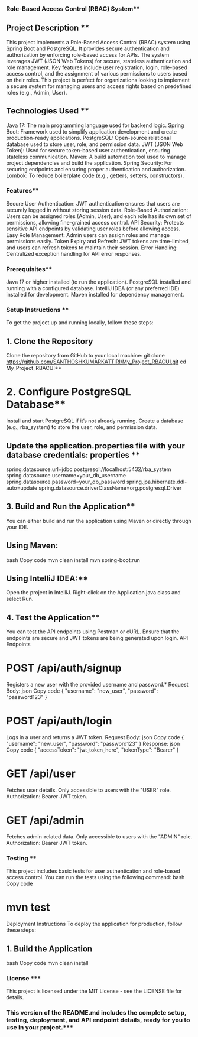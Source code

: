 ### Role-Based Access Control (RBAC) System**

## Project Description **

This project implements a Role-Based Access Control (RBAC) system using Spring Boot and PostgreSQL.
It provides secure authentication and authorization by enforcing role-based access for APIs. 
The system leverages JWT (JSON Web Tokens) for secure, stateless authentication and role management.
Key features include user registration, login, role-based access control, and the assignment of various permissions to users based on their roles.
This project is perfect for organizations looking to implement a secure system for managing users and access rights based on predefined roles (e.g., Admin, User).

## Technologies Used **
  Java 17: The main programming language used for backend logic.
 Spring Boot: Framework used to simplify application development and create production-ready applications.
 PostgreSQL: Open-source relational database used to store user, role, and permission data.
 JWT (JSON Web Token): Used for secure token-based user authentication, ensuring stateless communication.
 Maven: A build automation tool used to manage project dependencies and build the application.
 Spring Security: For securing endpoints and ensuring proper authentication and authorization.
 Lombok: To reduce boilerplate code (e.g., getters, setters, constructors).

### Features** 
 Secure User Authentication: JWT authentication ensures that users are securely logged in without storing session data.
 Role-Based Authorization: Users can be assigned roles (Admin, User), and each role has its own set of permissions, allowing fine-grained access control.
 API Security: Protects sensitive API endpoints by validating user roles before allowing access.
 Easy Role Management: Admin users can assign roles and manage permissions easily.
 Token Expiry and Refresh: JWT tokens are time-limited, and users can refresh tokens to maintain their session.
 Error Handling: Centralized exception handling for API error responses.

### Prerequisites**
Java 17 or higher installed (to run the application).
PostgreSQL installed and running with a configured database.
IntelliJ IDEA (or any preferred IDE) installed for development.
Maven installed for dependency management.

### Setup Instructions **
To get the project up and running locally, follow these steps:

## 1. Clone the Repository
 Clone the repository from GitHub to your local machine:
 git clone https://github.com/SANTHOSHKUMARKATTIRI/My_Project_RBACUI.git
 cd My_Project_RBACUI** 

# 2. Configure PostgreSQL Database**

Install and start PostgreSQL if it’s not already running.
Create a database (e.g., rba_system) to store the user, role, and permission data.

## Update the application.properties file with your database credentials: properties **
spring.datasource.url=jdbc:postgresql://localhost:5432/rba_system
spring.datasource.username=your_db_username
spring.datasource.password=your_db_password
spring.jpa.hibernate.ddl-auto=update
spring.datasource.driverClassName=org.postgresql.Driver

## 3. Build and Run the Application**
You can either build and run the application using Maven or directly through your IDE.
## Using Maven:
bash
Copy code
 mvn clean install
 mvn spring-boot:run


## Using IntelliJ IDEA:** 
Open the project in IntelliJ.
Right-click on the Application.java class and select Run.

## 4. Test the Application**

You can test the API endpoints using Postman or cURL. Ensure that the endpoints are secure and JWT tokens are being generated upon login.
 API Endpoints
# POST /api/auth/signup

 Registers a new user with the provided username and password.*
 Request Body:
 json
 Copy code
{
  "username": "new_user",
  "password": "password123"
}
# POST /api/auth/login
 Logs in a user and returns a JWT token.
 Request Body:
 json
Copy code
{
  "username": "new_user",
  "password": "password123"
}
 Response:
 json
Copy code
{
  "accessToken": "jwt_token_here",
  "tokenType": "Bearer"
}
# GET /api/user

Fetches user details. Only accessible to users with the "USER" role.
Authorization: Bearer JWT token.
# GET /api/admin

Fetches admin-related data. Only accessible to users with the "ADMIN" role.
Authorization: Bearer JWT token.
### Testing **
 This project includes basic tests for user authentication and role-based access control. You can run the tests using the following command:
bash
Copy code
# mvn test
Deployment Instructions
To deploy the application for production, follow these steps:

## 1. Build the Application
bash
Copy code
mvn clean install

### License ***
This project is licensed under the MIT License - see the LICENSE file for details.

### This version of the README.md includes the complete setup, testing, deployment, and API endpoint details, ready for you to use in your project.***
